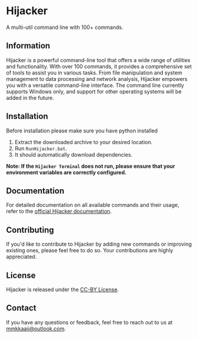 # Hijacker
A multi-util command line with 100+ commands.

## Information
Hijacker is a powerful command-line tool that offers a wide range of utilities and functionality. With over 100 commands, it provides a comprehensive set of tools to assist you in various tasks. From file manipulation and system management to data processing and network analysis, Hijacker empowers you with a versatile command-line interface. The command line currently supports Windows only, and support for other operating systems will be added in the future.

## Installation
Before installation please make sure you have python installed

1. Extract the downloaded archive to your desired location.
2. Run `RunHijacker.bat`.
3. It should automatically download dependencies.

**Note: If the `Hijacker Terminal` does not run, please ensure that your environment variables are correctly configured.**

## Documentation
For detailed documentation on all available commands and their usage, refer to the [official Hijacker documentation](https://superfastisfast.github.io/hijacker/docs).

## Contributing
If you'd like to contribute to Hijacker by adding new commands or improving existing ones, please feel free to do so. Your contributions are highly appreciated.

## License
Hijacker is released under the [CC-BY License](https://github.com/superfastisfast/hijacker/blob/main/LICENSE).

## Contact
If you have any questions or feedback, feel free to reach out to us at mmkkaaii@outlook.com.
